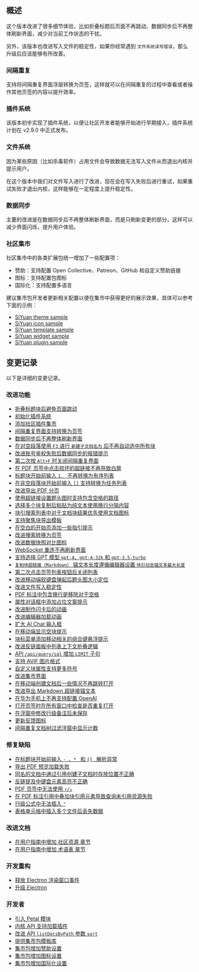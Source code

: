 ## 概述

这个版本改进了很多细节体验，比如折叠标题后页面不再跳动、数据同步后不再整体刷新界面，减少对当前工作状态的干扰。

另外，该版本也改进写入文件的稳定性，如果你经常遇到 `文件系统读写错误`，那么升级后应该能够有所改善。

### 间隔重复

支持将间隔重复界面浮层转换为页签，这样就可以在间隔重复的过程中查看或者操作其他页签的内容以提升效率。

### 插件系统

该版本初步实现了插件系统，以便让社区开发者能够开始进行早期接入，插件系统计划在 v2.9.0 中正式发布。

### 文件系统

因为某些原因（比如杀毒软件）占用文件会导致数据无法写入文件从而退出内核并提示用户。

在这个版本中我们对文件写入进行了改进，现在会在写入失败后进行重试，如果重试失败才退出内核，这样能够在一定程度上提升稳定性。

### 数据同步

主要的改进是在数据同步后不再整体刷新界面，而是只刷新变更的部分，这样可以减少界面闪烁，提升用户体验。

### 社区集市

社区集市中的各类扩展包统一增加了一些配置项：

* 赞助：支持配置 Open Collective、Patreon、GitHub 和自定义赞助链接
* 图标：支持配置包图标
* 国际化：支持配置多语言

建议集市包开发者更新相关配置以便在集市中获得更好的展示效果，具体可以参考下面的示例：

* [SiYuan theme sample](https://github.com/siyuan-note/theme-sample)
* [SiYuan icon sample](https://github.com/siyuan-note/icon-sample)
* [SiYuan template sample](https://github.com/siyuan-note/template-sample)
* [SiYuan widget sample](https://github.com/siyuan-note/widget-sample)
* [SiYuan plugin sample](https://github.com/siyuan-note/plugin-sample)

## 变更记录

以下是详细的变更记录。

### 改进功能

* [折叠标题块后避免页面跳动](https://github.com/siyuan-note/siyuan/issues/7785)
* [初始化插件系统](https://github.com/siyuan-note/siyuan/issues/8041)
* [添加社区插件集市](https://github.com/siyuan-note/siyuan/issues/8043)
* [间隔重复界面支持转换为页签](https://github.com/siyuan-note/siyuan/issues/8061)
* [数据同步后不再整体刷新界面](https://github.com/siyuan-note/siyuan/issues/8098)
* [在对空段落使用 `F3` 进行 `新建子文档名为` 后不再自动选中所有块](https://github.com/siyuan-note/siyuan/issues/8099)
* [改进账号鉴权失败后数据同步的报错提示](https://github.com/siyuan-note/siyuan/issues/8101)
* [第二次按 `Alt+F` 时关闭间隔重复界面](https://github.com/siyuan-note/siyuan/issues/8102)
* [在 PDF 页签中点击损坏的超链接不再导致白屏](https://github.com/siyuan-note/siyuan/issues/8103)
* [标题块开始前输入 `1. ` 不再转换为有序列表](https://github.com/siyuan-note/siyuan/issues/8105)
* [在非空段落块开始前输入 `[]` 支持转换为任务列表](https://github.com/siyuan-note/siyuan/issues/8108)
* [改进导出 PDF 分页](https://github.com/siyuan-note/siyuan/pull/8110)
* [使用超链接设置题头图时支持包含空格的路径](https://github.com/siyuan-note/siyuan/issues/8113)
* [选择多个块复制后粘贴为纯文本使用换行分隔内容](https://github.com/siyuan-note/siyuan/issues/8114)
* [块引搜索列表中对于文档块结果优先使用文档图标](https://github.com/siyuan-note/siyuan/issues/8115)
* [支持聚焦块导出模板](https://github.com/siyuan-note/siyuan/issues/8117)
* [在空白的开始页添加一些指引提示](https://github.com/siyuan-note/siyuan/issues/8120)
* [改进搜索转换为页签](https://github.com/siyuan-note/siyuan/issues/8139)
* [改进数据快照对比图标](https://github.com/siyuan-note/siyuan/issues/8140)
* [WebSocket 重连不再刷新界面](https://github.com/siyuan-note/siyuan/issues/8141)
* [支持选择 GPT 模型 `gpt-4`、`gpt-4-32k` 和 `gpt-3.5-turbo`](https://github.com/siyuan-note/siyuan/issues/8142)
* [`复制块超链接（Markdown）` 锚文本长度遵循编辑器设置 `块引动态锚文本最大长度`](https://github.com/siyuan-note/siyuan/issues/8144)
* [第二次点击页签列表按钮后关闭列表](https://github.com/siyuan-note/siyuan/issues/8147)
* [改进移动端软键盘弹起后题头图大小定位](https://github.com/siyuan-note/siyuan/issues/8148)
* [改进文件写入稳定性](https://github.com/siyuan-note/siyuan/issues/8149)
* [PDF 标注中包含换行是移除对于空格](https://github.com/siyuan-note/siyuan/issues/8152)
* [属性对话框中添加占位文案提示](https://github.com/siyuan-note/siyuan/issues/8154)
* [改进制作闪卡后的动画](https://github.com/siyuan-note/siyuan/issues/8157)
* [改进编辑器加载动画](https://github.com/siyuan-note/siyuan/issues/8158)
* [扩大 AI Chat 输入框](https://github.com/siyuan-note/siyuan/issues/8161)
* [在移动端显示空块提示](https://github.com/siyuan-note/siyuan/issues/8162)
* [块标菜单添加移动相关的组合键悬浮提示](https://github.com/siyuan-note/siyuan/issues/8163)
* [改进反链面板中列表上下文折叠逻辑](https://github.com/siyuan-note/siyuan/issues/8165)
* [API `/api/query/sql` 增加 `LIMIT` 子句](https://github.com/siyuan-note/siyuan/issues/8167)
* [支持 AVIF 图片格式](https://github.com/siyuan-note/siyuan/issues/8170)
* [自定义块属性支持更多符号](https://github.com/siyuan-note/siyuan/pull/8172)
* [改进集市界面](https://github.com/siyuan-note/siyuan/issues/8181)
* [在移动端创建文档后一些情况不再跳转打开](https://github.com/siyuan-note/siyuan/issues/8184)
* [改进导出 Markdown 超链接锚文本](https://github.com/siyuan-note/siyuan/issues/8191)
* [在华为手机上不再支持配置 OpenAI](https://github.com/siyuan-note/siyuan/issues/8192)
* [打开页签时在所有窗口中检查是否重复打开](https://github.com/siyuan-note/siyuan/issues/8193)
* [在浮窗中修改行级备注后未保存](https://github.com/siyuan-note/siyuan/issues/8199)
* [更新反馈图标](https://github.com/siyuan-note/siyuan/issues/8201)
* [间隔重复文档树过滤浮窗中显示计数](https://github.com/siyuan-note/siyuan/issues/8202)

### 修复缺陷

* [在标题块开始前输入 `- `、`* ` 和 `[] ` 解析异常](https://github.com/siyuan-note/siyuan/issues/8106)
* [导出 PDF 预览加载失败](https://github.com/siyuan-note/siyuan/issues/8126)
* [同名的文档中通过引用创建子文档时存放位置不正确](https://github.com/siyuan-note/siyuan/issues/8138)
* [反链提及中键盘元素高亮不正确](https://github.com/siyuan-note/siyuan/issues/8143)
* [PDF 页签中无法使用 `↑/↓`](https://github.com/siyuan-note/siyuan/issues/8164)
* [在 PDF 标注引用中叠加块引用元素导致查询未引用资源失败](https://github.com/siyuan-note/siyuan/issues/8186)
* [行级公式中无法插入 `"`](https://github.com/siyuan-note/siyuan/issues/8190)
* [表格单元格中插入多个文件后丢失数据](https://github.com/siyuan-note/siyuan/issues/8196)

### 改进文档

* [在用户指南中增加 社区资源 章节](https://github.com/siyuan-note/siyuan/issues/8123)
* [在用户指南中增加 术语表 章节](https://github.com/siyuan-note/siyuan/issues/8137)

### 开发重构

* [释放 Electron 渲染窗口事件](https://github.com/siyuan-note/siyuan/issues/8107)
* [升级 Electron](https://github.com/siyuan-note/siyuan/issues/8197)

### 开发者

* [引入 Petal 模块](https://github.com/siyuan-note/siyuan/pull/8001)
* [内核 API 支持加载插件](https://github.com/siyuan-note/siyuan/issues/8044)
* [改进 API `listDocsByPath` 参数 `sort`](https://github.com/siyuan-note/siyuan/pull/8156)
* [提供集市包模板库](https://github.com/siyuan-note/siyuan/issues/8168)
* [集市包增加赞助设置](https://github.com/siyuan-note/siyuan/issues/8171)
* [集市包增加图标设置](https://github.com/siyuan-note/siyuan/issues/8174)
* [集市包增加国际化设置](https://github.com/siyuan-note/siyuan/issues/8177)
